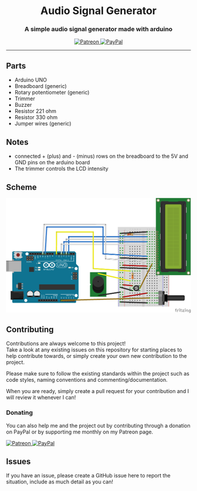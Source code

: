 
<h1 align="center" id="Template">
  Audio Signal Generator
</h1>

<h3 align="center">A simple audio signal generator made with arduino</h3>

<p align="center">
      <a href="https://patreon.com/discordboats" target="_blank">
        <img src="https://img.shields.io/badge/patreon-DiscordBoats-blue.svg?logo=patreon&logoWidth=30&logoColor=F96854&style=popout-square" alt="Patreon"/>
    </a>
    <a href="https://paypal.me/roeelupo" target="_blank">
        <img src="https://img.shields.io/badge/paypal-Roee%20Lupo-blue.svg?logo=paypal&logoWidth=30&logoColor=00457C&style=popout-square" alt="PayPal"/>
    </a>
</p>

----

## Parts 
- Arduino UNO
- Breadboard (generic)
- Rotary potentiometer (generic)
- Trimmer
- Buzzer
- Resistor 221 ohm
- Resistor 330 ohm
- Jumper wires (generic)

## Notes
- connected + (plus) and - (minus) rows on the breadboard to the 5V and GND pins on the arduino board 
- The trimmer controls the LCD intensity 

## Scheme 
![Scheme](https://github.com/MrSheldon/audio-signal-generator/blob/master/scheme.png)

## Contributing

Contributions are always welcome to this project!\
Take a look at any existing issues on this repository for starting places to help contribute towards, or simply create your own new contribution to the project.

Please make sure to follow the existing standards within the project such as code styles, naming conventions and commenting/documentation.

When you are ready, simply create a pull request for your contribution and I will review it whenever I can!

### Donating

You can also help me and the project out by contributing through a donation on PayPal or by supporting me monthly on my Patreon page.
<p>
    <a href="https://patreon.com/discordboats" target="_blank">
        <img src="https://img.shields.io/badge/patreon-DiscordBoats-blue.svg?logo=patreon&logoWidth=30&logoColor=F96854&style=popout-square" alt="Patreon"/>
    </a>
    <a href="https://paypal.me/roeelupo" target="_blank">
        <img src="https://img.shields.io/badge/paypal-Roee%20Lupo-blue.svg?logo=paypal&logoWidth=30&logoColor=00457C&style=popout-square" alt="PayPal"/>
    </a>
</p>

## Issues
If you have an issue, please create a GitHub issue here to report the situation, include as much detail as you can!
